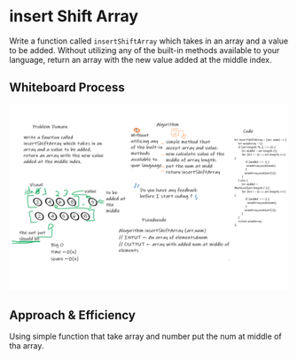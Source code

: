 # insert Shift Array

<!-- Description of the challenge -->

Write a function called `insertShiftArray` which takes in an array and a value to be added. Without utilizing any of the built-in methods available to your language, return an array with the new value added at the middle index.

## Whiteboard Process

<!-- Embedded whiteboard image -->

![insertShiftArray](./insertShiftArray.png)

## Approach & Efficiency

<!-- What approach did you take? Discuss Why. What is the Big O space/time for this approach? -->

Using simple function that take array and number put the num at middle of tha array.
